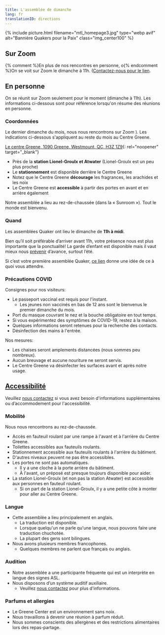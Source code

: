 ```yaml
---
title: L'assemblée de dimanche
lang: fr
translationID: directions
---
```

{% include picture.html filename="mtl_homepage3.jpg" type="webp avif" alt="Bannière Quakers pour la Paix" class="img_center100" %}

## Sur Zoom

{% comment %}En plus de nos rencontres en personne, o{% endcomment %}On se voit sur Zoom le dimanche à 11h. ([Contactez-nous pour le lien](/contact-fr).

## En personne
On se réunit sur Zoom seulement pour le moment (dimanche à 11h). Les informations ci-dessous sont pour référence lorsqu'on résume des réunions en personne.

### Coordonnées

Le dernier dimanche du mois, nous nous rencontrons sur Zoom ). Les indications ci-dessous s'appliquent au reste du mois au Centre Greene. 

[Le centre Greene, 1090 Greene, Westmount, QC, H3Z 1Z9](https://www.google.com/maps/search/1090%20Greene,%20Westmount,%20QC,%20H3Z%201Z9){: rel="noopener" target="_blank"}

* Près de la **station Lionel-Groulx et Atwater** (Lionel-Groulx est un peu plus proche)
* Le **stationnement** est disponible derrière le Centre Greene
* Notez que le Centre Greene **décourage** les fragrances, les arachides et les noix
* Le Centre Greene est **accessible** à partir des portes en avant et en arrière également

Notre assemblée a lieu au rez-de-chaussée (dans la « Sunroom »). Tout le monde est bienvenu.

### Quand

Les assemblées Quaker ont lieu le dimanche de **11h à midi**.

Bien qu’il soit préférable d’arriver avant 11h, votre présence nous est plus importante que la ponctualité! La garde d’enfant est disponible mais il vaut mieux nous [prévenir](/contact-fr) d’avance, surtout l’été.

Si c’est votre première assemblée Quaker, [ce lien](/a_propos) donne une idée de ce à quoi vous attendre.

### Précautions COVID <span class="stanchor"><a name="consignes"></a></span>

Consignes pour nos visiteurs:
* Le passeport vaccinal est requis pour l'instant.
  * Les jeunes non vaccinés en bas de 12 ans sont le bienvenus le premier dimanche du mois.
* Port du masque couvrant le nez et la bouche obligatoire en tout temps.
* Si vous expérimentez des symptômes de COVID-19, restez à la maison.
* Quelques informations seront retenues pour la recherche des contacts.
* Désinfection des mains à l'entrée.

Nos mesures:
* Les chaises seront amplements distancées (nous sommes peu nombreux).
* Aucun breuvage et aucune nouriture ne seront servis.
* Le Centre Greene va désinfecter les surfaces avant et après notre usage.

## [Accessibilité](/accessibilité) <span class="stanchor"><a name="accessibilité"></a></span>
Veuillez [nous contactez](/contact-fr) si vous avez besoin d'informations supplémentaires ou d’accommodement pour l'accessibilité.
### Mobilité
Nous nous rencontrons au rez-de-chaussée.

* Accès en fauteuil roulant par une rampe à l'avant et à l'arrière du Centre Greene.
* Toilettes accessibles aux fauteuils roulants.
* Stationnement accessible aux fauteuils roulants à l'arrière du bâtiment.
* D'autres niveaux peuvent ne pas être accessibles.
* Les portes ne sont pas automatiques.
  * Il y a une cloche à la porte arrière du bâtiment.
  * À l'avant, un préposé est presque toujours disponible pour aider.
* La station Lionel-Groulx (et non pas la station Atwater) est accessible aux personnes en fauteuil roulant.
  * Si on part de la station Lionel-Groulx, il y a une petite côte à monter pour aller au Centre Greene.

### Langue
* Cette assemblée a lieu principalement en anglais.
  * La traduction est disponible.
  * Lorsque quelqu'un ne parle qu'une langue, nous pouvons faire une traduction chuchotée.
  * La plupart des gens sont bilingues.
* Nous avons plusieurs membres francophones.
  * Quelques membres ne parlent que français ou anglais.

### Audition
* Notre assemblée a une participante fréquente qui est un interprète en langue des signes ASL.
* Nous disposons d’un système auditif auxiliaire.
  * Veuillez [nous contactez](/contact-fr) pour plus d'informations.

### Parfums et allergies
* Le Greene Center est un environnement sans noix.
* Nous travaillons à devenir une réunion à parfum réduit.
* Nous sommes conscients des allergènes et des restrictions alimentaires lors des repas-partage.
